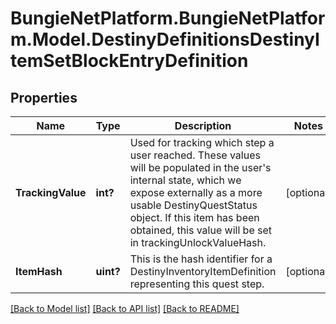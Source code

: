 # BungieNetPlatform.BungieNetPlatform.Model.DestinyDefinitionsDestinyItemSetBlockEntryDefinition
## Properties

Name | Type | Description | Notes
------------ | ------------- | ------------- | -------------
**TrackingValue** | **int?** | Used for tracking which step a user reached. These values will be populated in the user&#39;s internal state, which we expose externally as a more usable DestinyQuestStatus object. If this item has been obtained, this value will be set in trackingUnlockValueHash. | [optional] 
**ItemHash** | **uint?** | This is the hash identifier for a DestinyInventoryItemDefinition representing this quest step. | [optional] 

[[Back to Model list]](../README.md#documentation-for-models) [[Back to API list]](../README.md#documentation-for-api-endpoints) [[Back to README]](../README.md)

